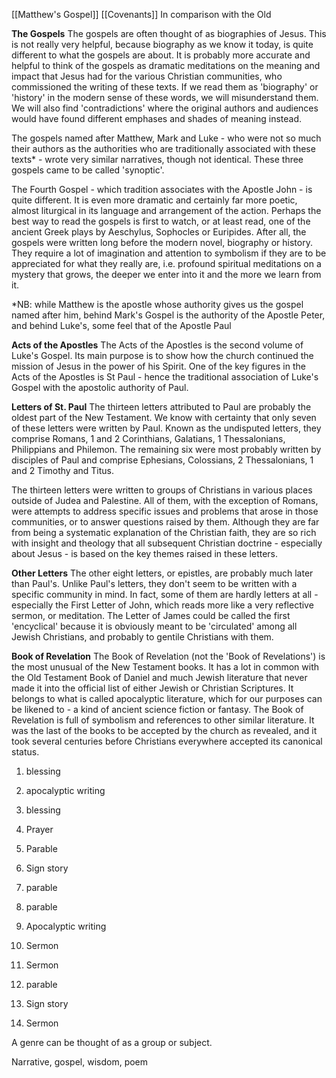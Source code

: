 [[Matthew's Gospel]] [[Covenants]]
In comparison with the Old

**The Gospels**
The gospels are often thought of as biographies of Jesus. This is not really very helpful, because biography as we know it today, is quite different to what the gospels are about. It is probably more accurate and helpful to think of the gospels as dramatic meditations on the meaning and impact that Jesus had for the various Christian communities, who commissioned the writing of these texts. If we read them as 'biography' or 'history' in the modern sense of these words, we will misunderstand them. We will also find 'contradictions' where the original authors and audiences would have found different emphases and shades of meaning instead.

The gospels named after Matthew, Mark and Luke - who were not so much their authors as the authorities who are traditionally associated with these texts* - wrote very similar narratives, though not identical. These three gospels came to be called 'synoptic'.

The Fourth Gospel - which tradition associates with the Apostle John - is quite different. It is even more dramatic and certainly far more poetic, almost liturgical in its language and arrangement of the action. Perhaps the best way to read the gospels is first to watch, or at least read, one of the ancient Greek plays by Aeschylus, Sophocles or Euripides. After all, the gospels were written long before the modern novel, biography or history. They require a lot of imagination and attention to symbolism if they are to be appreciated for what they really are, i.e. profound spiritual meditations on a mystery that grows, the deeper we enter into it and the more we learn from it.

*NB: while Matthew is the apostle whose authority gives us the gospel named after him, behind Mark's Gospel is the authority of the Apostle Peter, and behind Luke's, some feel that of the Apostle Paul

**Acts of the Apostles**
The Acts of the Apostles is the second volume of Luke's Gospel. Its main purpose is to show how the church continued the mission of Jesus in the power of his Spirit. One of the key figures in the Acts of the Apostles is St Paul - hence the traditional association of Luke's Gospel with the apostolic authority of Paul.

**Letters of St. Paul**
The thirteen letters attributed to Paul are probably the oldest part of the New Testament. We know with certainty that only seven of these letters were written by Paul. Known as the undisputed letters, they comprise Romans, 1 and 2 Corinthians, Galatians, 1 Thessalonians, Philippians and Philemon. The remaining six were most probably written by disciples of Paul and comprise Ephesians, Colossians, 2 Thessalonians, 1 and 2 Timothy and Titus.

The thirteen letters were written to groups of Christians in various places outside of Judea and Palestine. All of them, with the exception of Romans, were attempts to address specific issues and problems that arose in those communities, or to answer questions raised by them. Although they are far from being a systematic explanation of the Christian faith, they are so rich with insight and theology that all subsequent Christian doctrine - especially about Jesus - is based on the key themes raised in these letters.

**Other Letters**
The other eight letters, or epistles, are probably much later than Paul's. Unlike Paul's letters, they don't seem to be written with a specific community in mind. In fact, some of them are hardly letters at all - especially the First Letter of John, which reads more like a very reflective sermon, or meditation. The Letter of James could be called the first 'encyclical' because it is obviously meant to be 'circulated' among all Jewish Christians, and probably to gentile Christians with them.

**Book of Revelation**
The Book of Revelation (not the 'Book of Revelations') is the most unusual of the New Testament books. It has a lot in common with the Old Testament Book of Daniel and much Jewish literature that never made it into the official list of either Jewish or Christian Scriptures. It belongs to what is called apocalyptic literature, which for our purposes can be likened to - a kind of ancient science fiction or fantasy. The Book of Revelation is full of symbolism and references to other similar literature. It was the last of the books to be accepted by the church as revealed, and it took several centuries before Christians everywhere accepted its canonical status.

1.  blessing
2.  apocalyptic writing
3.  blessing
4.  Prayer
5.  Parable
6.  Sign story
7.  parable
8.  parable

1.  Apocalyptic writing

1.  Sermon
2.  Sermon
3.  parable
4.  Sign story
5.  Sermon

A genre can be thought of as a group or subject.

Narrative, gospel, wisdom, poem